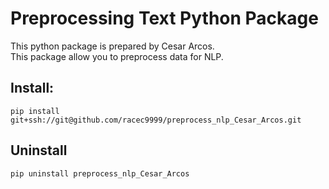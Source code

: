 # Preprocessing Text Python Package

This python package is prepared by Cesar Arcos.<br>
This package allow you to preprocess data for NLP.

## Install:
`pip install git+ssh://git@github.com/racec9999/preprocess_nlp_Cesar_Arcos.git`
## Uninstall 
`pip uninstall preprocess_nlp_Cesar_Arcos`
